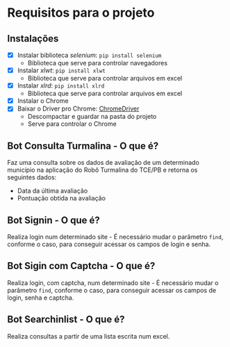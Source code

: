 # Requisitos para o projeto

## Instalações
- [x] Instalar biblioteca _selenium_: `pip install selenium`
    * Biblioteca que serve para controlar navegadores
- [x] Instalar _xlwt_: `pip install xlwt`
    * Biblioteca que serve para controlar arquivos em excel
- [x] Instalar _xlrd_: `pip install xlrd`
    * Biblioteca que serve para controlar arquivos em excel
- [x] Instalar o Chrome
- [x] Baixar o Driver pro Chrome: [ChromeDriver](https://sites.google.com/a/chromium.org/chromedriver/downloads)
    * Descompactar e guardar na pasta do projeto
    * Serve para controlar o Chrome

## Bot Consulta Turmalina - O que é?
Faz uma consulta sobre os dados de avaliação de um determinado município na aplicação do Robô Turmalina do TCE/PB e retorna os seguintes dados:
* Data da última avaliação
* Pontuação obtida na avaliação

## Bot Signin - O que é?
Realiza login num determinado site - É necessário mudar o parâmetro `find`, conforme o caso, para conseguir acessar os campos de login e senha.

## Bot Sigin com Captcha - O que é?
Realiza login, com captcha, num determinado site  - É necessário mudar o parâmetro `find`, conforme o caso, para conseguir acessar os campos de login, senha e captcha.

## Bot Searchinlist - O que é?
Realiza consultas a partir de uma lista escrita num excel.




